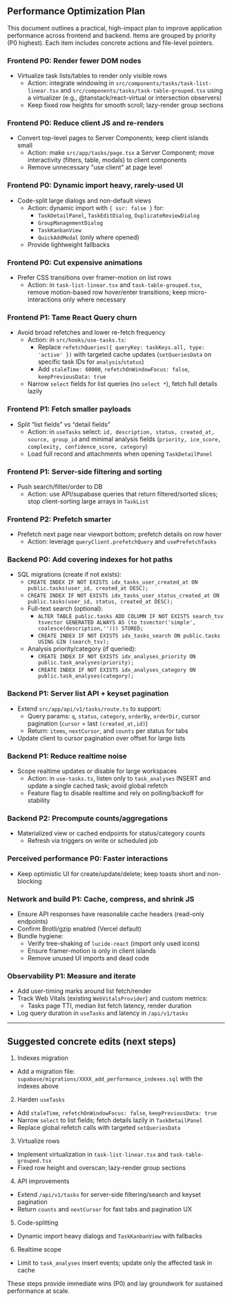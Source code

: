 ## Performance Optimization Plan

This document outlines a practical, high-impact plan to improve application performance across frontend and backend. Items are grouped by priority (P0 highest). Each item includes concrete actions and file-level pointers.

### Frontend P0: Render fewer DOM nodes

- Virtualize task lists/tables to render only visible rows
  - Action: integrate windowing in `src/components/tasks/task-list-linear.tsx` and `src/components/tasks/task-table-grouped.tsx` using a virtualizer (e.g., @tanstack/react-virtual or intersection observers)
  - Keep fixed row heights for smooth scroll; lazy-render group sections

### Frontend P0: Reduce client JS and re-renders

- Convert top-level pages to Server Components; keep client islands small
  - Action: make `src/app/tasks/page.tsx` a Server Component; move interactivity (filters, table, modals) to client components
  - Remove unnecessary "use client" at page level

### Frontend P0: Dynamic import heavy, rarely-used UI

- Code-split large dialogs and non-default views
  - Action: dynamic import with `{ ssr: false }` for:
    - `TaskDetailPanel`, `TaskEditDialog`, `DuplicateReviewDialog`
    - `GroupManagementDialog`
    - `TaskKanbanView`
    - `QuickAddModal` (only where opened)
  - Provide lightweight fallbacks

### Frontend P0: Cut expensive animations

- Prefer CSS transitions over framer-motion on list rows
  - Action: in `task-list-linear.tsx` and `task-table-grouped.tsx`, remove motion-based row hover/enter transitions; keep micro-interactions only where necessary

### Frontend P1: Tame React Query churn

- Avoid broad refetches and lower re-fetch frequency
  - Action: in `src/hooks/use-tasks.ts`:
    - Replace `refetchQueries({ queryKey: taskKeys.all, type: 'active' })` with targeted cache updates (`setQueriesData` on specific task IDs for `analysis`/`status`)
    - Add `staleTime: 60000`, `refetchOnWindowFocus: false`, `keepPreviousData: true`
  - Narrow `select` fields for list queries (no `select *`), fetch full details lazily

### Frontend P1: Fetch smaller payloads

- Split “list fields” vs “detail fields”
  - Action: in `useTasks` select: `id, description, status, created_at, source, group_id` and minimal analysis fields (`priority, ice_score, complexity, confidence_score, category`)
  - Load full record and attachments when opening `TaskDetailPanel`

### Frontend P1: Server-side filtering and sorting

- Push search/filter/order to DB
  - Action: use API/supabase queries that return filtered/sorted slices; stop client-sorting large arrays in `TaskList`

### Frontend P2: Prefetch smarter

- Prefetch next page near viewport bottom; prefetch details on row hover
  - Action: leverage `queryClient.prefetchQuery` and `usePrefetchTasks`

### Backend P0: Add covering indexes for hot paths

- SQL migrations (create if not exists):
  - `CREATE INDEX IF NOT EXISTS idx_tasks_user_created_at ON public.tasks(user_id, created_at DESC);`
  - `CREATE INDEX IF NOT EXISTS idx_tasks_user_status_created_at ON public.tasks(user_id, status, created_at DESC);`
  - Full-text search (optional):
    - `ALTER TABLE public.tasks ADD COLUMN IF NOT EXISTS search_tsv tsvector GENERATED ALWAYS AS (to_tsvector('simple', coalesce(description,''))) STORED;`
    - `CREATE INDEX IF NOT EXISTS idx_tasks_search ON public.tasks USING GIN (search_tsv);`
  - Analysis priority/category (if queried):
    - `CREATE INDEX IF NOT EXISTS idx_analyses_priority ON public.task_analyses(priority);`
    - `CREATE INDEX IF NOT EXISTS idx_analyses_category ON public.task_analyses(category);`

### Backend P1: Server list API + keyset pagination

- Extend `src/app/api/v1/tasks/route.ts` to support:
  - Query params: `q`, `status`, `category`, `orderBy`, `orderDir`, cursor pagination (`cursor` = last `(created_at,id)`)
  - Return: `items`, `nextCursor`, and `counts` per status for tabs
- Update client to cursor pagination over offset for large lists

### Backend P1: Reduce realtime noise

- Scope realtime updates or disable for large workspaces
  - Action: in `use-tasks.ts`, listen only to `task_analyses` INSERT and update a single cached task; avoid global refetch
  - Feature flag to disable realtime and rely on polling/backoff for stability

### Backend P2: Precompute counts/aggregations

- Materialized view or cached endpoints for status/category counts
  - Refresh via triggers on write or scheduled job

### Perceived performance P0: Faster interactions

- Keep optimistic UI for create/update/delete; keep toasts short and non-blocking

### Network and build P1: Cache, compress, and shrink JS

- Ensure API responses have reasonable cache headers (read-only endpoints)
- Confirm Brotli/gzip enabled (Vercel default)
- Bundle hygiene:
  - Verify tree-shaking of `lucide-react` (import only used icons)
  - Ensure framer-motion is only in client islands
  - Remove unused UI imports and dead code

### Observability P1: Measure and iterate

- Add user-timing marks around list fetch/render
- Track Web Vitals (existing `WebVitalsProvider`) and custom metrics:
  - Tasks page TTI, median list fetch latency, render duration
- Log query duration in `useTasks` and latency in `/api/v1/tasks`

---

## Suggested concrete edits (next steps)

1. Indexes migration

- Add a migration file: `supabase/migrations/XXXX_add_performance_indexes.sql` with the indexes above

2. Harden `useTasks`

- Add `staleTime`, `refetchOnWindowFocus: false`, `keepPreviousData: true`
- Narrow `select` to list fields; fetch details lazily in `TaskDetailPanel`
- Replace global refetch calls with targeted `setQueriesData`

3. Virtualize rows

- Implement virtualization in `task-list-linear.tsx` and `task-table-grouped.tsx`
- Fixed row height and overscan; lazy-render group sections

4. API improvements

- Extend `/api/v1/tasks` for server-side filtering/search and keyset pagination
- Return `counts` and `nextCursor` for fast tabs and pagination UX

5. Code-splitting

- Dynamic import heavy dialogs and `TaskKanbanView` with fallbacks

6. Realtime scope

- Limit to `task_analyses` insert events; update only the affected task in cache

These steps provide immediate wins (P0) and lay groundwork for sustained performance at scale.
